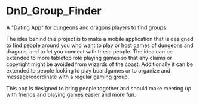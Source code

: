 # DnD_Group_Finder
A "Dating App" for dungeons and dragons players to find groups.

The idea behind this project is to make a mobile application that is designed to find people around you who want to play or host games of dungeons and dragons, and to let you connect with these people. The idea can be extended to more tabletop role playing games so that any claims or copyright might be avoided from wizards of the coast. Additionally it can be extended to people looking to play boardgames or to organize and message/coordinate with a regular gaming group.

This app is designed to bring people together and should make meeting up with friends and playing games easier and more fun.

